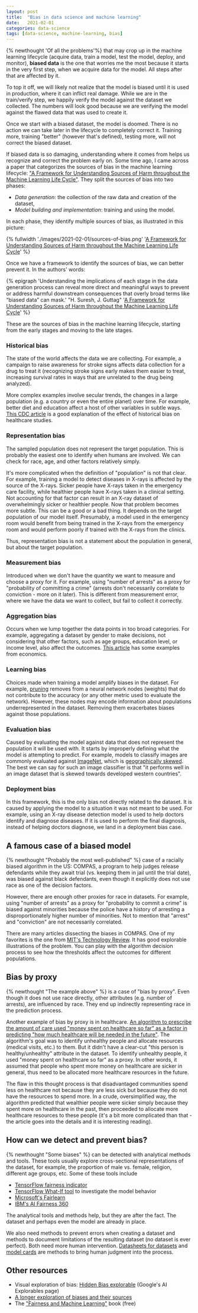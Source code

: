 ```yaml
---
layout: post
title:  "Bias in data science and machine learning"
date:   2021-02-01
categories: data-science
tags: [data-science, machine-learning, bias]
---
```


{% newthought 'Of all the problems'%} that may crop up in the machine learning lifecycle (acquire data, train a model, test the model, deploy, and monitor), **biased data** is the one that worries me the most because it starts in the very first step, when we acquire data for the model. All steps after that are affected by it.

To top it off, we will likely not realize that the model is biased until it is used in production, where it can inflict real damage. While we are in the train/verify step, we happily verify the model against the dataset we collected. The numbers will look good because we are verifying the model against the flawed data that was used to create it.

Once we start with a biased dataset, the model is doomed. There is no action we can take later in the lifecycle to completely correct it. Training more, training "better" (however that's defined), testing more, will not correct the biased dataset.

<!--more-->

If biased data is so damaging, understanding where it comes from helps us recognize and correct the problem early on. Some time ago, I came across a paper that categorizes the sources of bias in the machine learning lifecycle: ["A Framework for Understanding Sources of Harm throughout the Machine Learning Life Cycle"](https://arxiv.org/abs/1901.10002). They split the sources of bias into two phases:

- _Data generation_: the collection of the raw data and creation of the dataset,
- _Model building and implementation_: training and using the model.

In each phase, they identify multiple sources of bias, as illustrated in this picture:

{% fullwidth './images/2021-02-01/sources-of-bias.png' '<a href="https://arxiv.org/abs/1901.10002">A Framework for Understanding Sources of Harm throughout the Machine Learning Life Cycle</a>' %}

Once we have a framework to identify the sources of bias, we can better prevent it. In the authors' words:

{% epigraph
'Understanding the implications of each stage in the data generation process can reveal more direct and meaningful ways to prevent or address harmful downstream consequences that overly broad terms like “biased data” can mask.'
"H. Suresh, J. Guttag" '<a href="https://arxiv.org/abs/1901.10002">A Framework for Understanding Sources of Harm throughout the Machine Learning Life Cycle</a>'
%}

These are the sources of bias in the machine learning lifecycle, starting from the early stages and moving to the late stages.

### Historical bias

The state of the world affects the data we are collecting. For example, a campaign to raise awareness for stroke signs affects data collection for a drug to treat it (recognizing stroke signs early makes them easier to treat, increasing survival rates in ways that are unrelated to the drug being analyzed).

More complex examples involve secular trends, the changes in a large population (e.g. a country or even the entire planet) over time. For example, better diet and education affect a host of other variables in subtle ways. [This CDC article](https://www.cdc.gov/pcd/issues/2016/16_0133.htm) is a good explanation of the effect of historical bias on healthcare studies.

### Representation bias

The sampled population does not represent the target population. This is probably the easiest one to identify when humans are involved. We can check for race, age, and other factors relatively simply.

It's more complicated when the definition of "population" is not that clear. For example, training a model to detect diseases in X-rays is affected by the source of the X-rays. Sicker people have X-rays taken in the emergency care facility, while healthier people have X-rays taken in a clinical setting. Not accounting for that factor can result in an X-ray dataset of overwhelmingly sicker or healthier people. Now that problem becomes more subtle. This can be a good or a bad thing. It depends on the target population of our model itself. Presumably, a model used in the emergency room would benefit from being trained in the X-rays from the emergency room and would perform poorly if trained with the X-rays from the clinics.

Thus, representation bias is not a statement about the population in general, but about the target population.

### Measurement bias

 Introduced when we don't have the quantity we want to measure and choose a proxy for it. For example, using "number of arrests" as a proxy for "probability of committing a crime" (arrests don't necessarily correlate to conviction - more on it later). This is different from measurement error, where we have the data we want to collect, but fail to collect it correctly.

### Aggregation bias

Occurs when we lump together the data points in too broad categories. For example, aggregating a dataset by gender to make decisions, not considering that other factors, such as age groups, education level, or income level, also affect the outcomes. [This article](https://www.economy.com/home/products/samples/2016-02-15-Balancing-Biases-in-Consumer-Credit-Loss-Estimation-Models.pdf) has some examples from economics.

### Learning bias

Choices made when training a model amplify biases in the dataset. For example, [pruning](https://arxiv.org/abs/2003.03033) removes from a neural network nodes (weights) that do not contribute to the accuracy (or any other metric used to evaluate the network). However, these nodes may encode information about populations underrepresented in the dataset. Removing them exacerbates biases against those populations.

### Evaluation bias

Caused by evaluating the model against data that does not represent the population it will be used with. It starts by improperly defining what the model is attempting to predict. For example, models to classify images are commonly evaluated against [ImageNet](https://image-net.org/), which is [geographically skewed](https://storage.googleapis.com/pub-tools-public-publication-data/pdf/210f9d77c87f8cc471790358f69b4970a8e767ef.pdf). The best we can say for such an image classifier is that "it performs well in an image dataset that is skewed towards developed western countries".

### Deployment bias

In this framework, this is the only bias not directly related to the dataset. It is caused by applying the model to a situation it was not meant to be used. For example, using an X-ray disease detection model is used to help doctors identify and diagnose diseases. If it is used to perform the final diagnosis, instead of helping doctors diagnose, we land in a deployment bias case.

## A famous case of a biased model

{% newthought "Probably the most well-published" %} case of a racially biased algorithm in the US: COMPAS, a program to help judges release defendants while they await trial (vs. keeping them in jail until the trial date), was biased against black defendants, even though it explicitly does not use race as one of the decision factors.

However, there are enough other proxies for race in datasets. For example, using "number of arrests" as a proxy for "probability to commit a crime" is biased against minorities because the police have a history of arresting a disproportionately higher number of minorities. Not to mention that "arrest" and "conviction" are not necessarily correlated.

There are many articles dissecting the biases in COMPAS. One of my favorites is the one from [MIT's Technology Review](https://www.technologyreview.com/2019/10/17/75285/ai-fairer-than-judge-criminal-risk-assessment-algorithm/). It has good explorable illustrations of the problem. You can play with the algorithm decision process to see how the thresholds affect the outcomes for different populations.

## Bias by proxy

{% newthought "The example above" %} is a case of "bias by proxy". Even though it does not use race directly, other attributes (e.g. number of arrests), are influenced by race. They end up indirectly representing race in the prediction process.

Another example of bias by proxy is in healthcare. [An algorithm to prescribe the amount of care used "money spent on healthcare so far" as a factor in predicting "how much healthcare will be needed in the future"](https://www.science.org/doi/10.1126/science.aax2342). The algorithm's goal was to identify unhealthy people and allocate resources (medical visits, etc.) to them. But it didn't have a clear-cut "this person is healthy/unhealthy" attribute in the dataset. To identify unhealthy people, it used "money spent on healthcare so far" as a proxy. In other words, it assumed that people who spent more money on healthcare are sicker in general, thus need to be allocated more healthcare resources in the future.

The flaw in this thought process is that disadvantaged communities spend less on healthcare not because they are less sick but because they do not have the resources to spend more. In a crude, oversimplified way, the algorithm predicted that wealthier people were sicker simply because they spent more on healthcare in the past, then proceeded to allocate more healthcare resources to these people (it's a bit more complicated than that - the article goes into the details and it is interesting reading).

## How can we detect and prevent bias?

{% newthought "Some biases" %} can be detected with analytical methods and tools. These tools usually explore cross-sectional representations of the dataset, for example, the proportion of male vs. female, religion, different age groups, etc. Some of these tools include

- [TensorFlow fairness indicator](https://github.com/tensorflow/fairness-indicators)
- [TensorFlow What-If tool](https://pair-code.github.io/what-if-tool/) to investigate the model behavior
- [Microsoft's Fairlearn](https://www.microsoft.com/en-us/research/publication/fairlearn-a-toolkit-for-assessing-and-improving-fairness-in-ai/)
- [IBM's AI Fairness 360](https://aif360.mybluemix.net/)

The analytical tools and methods help, but they are after the fact. The dataset and perhaps even the model are already in place.

We also need methods to prevent errors when creating a dataset and methods to document limitations of the resulting dataset (no dataset is ever perfect). Both need more human intervention. [Datasheets for datasets](https://arxiv.org/abs/1803.09010) and [model cards](https://arxiv.org/abs/1810.03993) are methods to bring human judgment into the process.

## Other resources

- Visual exploration of bias: [Hidden Bias explorable](https://pair.withgoogle.com/explorables/hidden-bias/) (Google's AI Explorables page)
- [A longer exploration of biases and their sources](https://arxiv.org/pdf/1908.09635.pdf)
- The ["Fairness and Machine Learning"](https://fairmlbook.org/) book (free)
